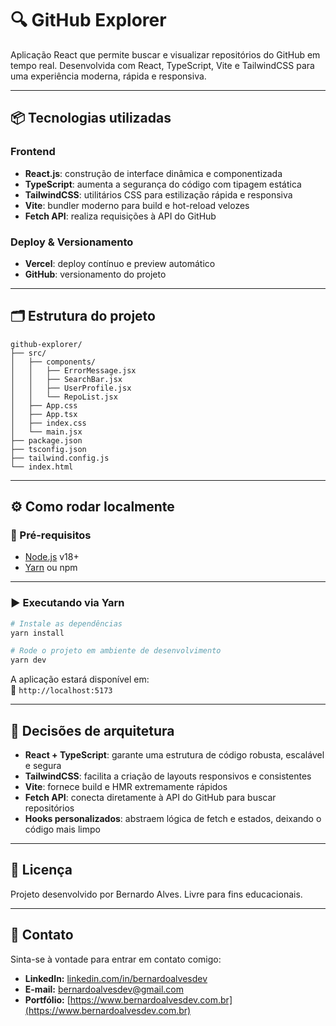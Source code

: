# 🔍 GitHub Explorer

Aplicação React que permite buscar e visualizar repositórios do GitHub em tempo real. Desenvolvida com React, TypeScript, Vite e TailwindCSS para uma experiência moderna, rápida e responsiva.

---

## 📦 Tecnologias utilizadas

### Frontend

- **React.js**: construção de interface dinâmica e componentizada
- **TypeScript**: aumenta a segurança do código com tipagem estática
- **TailwindCSS**: utilitários CSS para estilização rápida e responsiva
- **Vite**: bundler moderno para build e hot-reload velozes
- **Fetch API**: realiza requisições à API do GitHub

### Deploy & Versionamento

- **Vercel**: deploy contínuo e preview automático
- **GitHub**: versionamento do projeto

---

## 🗂️ Estrutura do projeto

```
github-explorer/
├── src/
│   ├── components/
│   │   ├── ErrorMessage.jsx
│   │   ├── SearchBar.jsx
│   │   ├── UserProfile.jsx
│   │   └── RepoList.jsx
│   ├── App.css
│   ├── App.tsx
│   ├── index.css
│   └── main.jsx
├── package.json
├── tsconfig.json
├── tailwind.config.js
└── index.html
```

---

## ⚙️ Como rodar localmente

### 🧪 Pré-requisitos

- [Node.js](https://nodejs.org/) v18+
- [Yarn](https://yarnpkg.com/) ou npm

---

### ▶️ Executando via Yarn

```bash
# Instale as dependências
yarn install

# Rode o projeto em ambiente de desenvolvimento
yarn dev
```

A aplicação estará disponível em:  
📍 `http://localhost:5173`

---

## 🧠 Decisões de arquitetura

- **React + TypeScript**: garante uma estrutura de código robusta, escalável e segura
- **TailwindCSS**: facilita a criação de layouts responsivos e consistentes
- **Vite**: fornece build e HMR extremamente rápidos
- **Fetch API**: conecta diretamente à API do GitHub para buscar repositórios
- **Hooks personalizados**: abstraem lógica de fetch e estados, deixando o código mais limpo

---

## 📄 Licença

Projeto desenvolvido por Bernardo Alves. Livre para fins educacionais.

---

## 👤 Contato

Sinta-se à vontade para entrar em contato comigo:

- **LinkedIn:** [linkedin.com/in/bernardoalvesdev](https://linkedin.com/in/bernardoalvesdev)
- **E-mail:** bernardoalvesdev@gmail.com
- **Portfólio:** [https://www.bernardoalvesdev.com.br](https://www.bernardoalvesdev.com.br)
